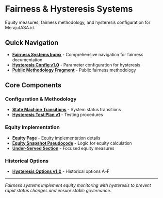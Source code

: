 # Fairness & Hysteresis Systems

Equity measures, fairness methodology, and hysteresis configuration for MerajutASA.id.

## Quick Navigation

- **[Fairness Systems Index](index.md)** - Comprehensive navigation for fairness documentation
- **[Hysteresis Config v1.0](hysteresis-config-v1.yml)** - Parameter configuration for hysteresis
- **[Public Methodology Fragment](hysteresis-public-methodology-fragment-v1.md)** - Public fairness methodology

## Core Components

### Configuration & Methodology

- **[State Machine Transitions](hysteresis-state-machine-transitions.md)** - System status transitions
- **[Hysteresis Test Plan v1](../tests/hysteresis-test-plan-v1.md)** - Testing procedures

### Equity Implementation

- **[Equity Page](equity-page.md)** - Equity implementation details
- **[Equity Snapshot Pseudocode](equity-snapshot-pseudocode.md)** - Logic for equity calculation
- **[Under-Served Section](equity-under-served-section.md)** - Focused equity measures

### Historical Options

- **[Hysteresis Options v1.0](../archive/fairness_equity-hysteresis-options-v1.md)** - Historical options A–F

---

*Fairness systems implement equity monitoring with hysteresis to prevent rapid status changes and ensure stable governance.*
